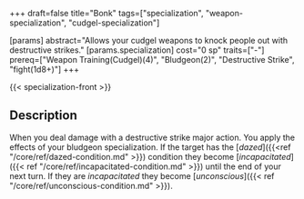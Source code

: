 +++
draft=false
title="Bonk"
tags=["specialization", "weapon-specialization", "cudgel-specialization"]

[params]
  abstract="Allows your cudgel weapons to knock people out with destructive strikes."
  [params.specialization]
    cost="0 sp"
    traits=["-"]
    prereq=["Weapon Training(Cudgel)(4)", "Bludgeon(2)", "Destructive Strike", "fight(1d8+)"]
+++

{{< specialization-front >}}

## Description

When you deal damage with a destructive strike major action.
You apply the effects of your bludgeon specialization. If the target
has the [*dazed*]({{<ref "/core/ref/dazed-condition.md" >}}) condition they
become [*incapacitated*]({{< ref "/core/ref/incapacitated-condition.md" >}})
until the end of your next turn. If they are *incapacitated* they become 
[*unconscious*]({{< ref "/core/ref/unconscious-condition.md" >}}).

